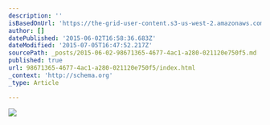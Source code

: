 ```yaml
---
description: ''
isBasedOnUrl: 'https://the-grid-user-content.s3-us-west-2.amazonaws.com/707521d0-3659-4c79-af34-7d82d2d63055.jpg'
author: []
datePublished: '2015-06-02T16:58:36.683Z'
dateModified: '2015-07-05T16:47:52.217Z'
sourcePath: _posts/2015-06-02-98671365-4677-4ac1-a280-021120e750f5.md
published: true
url: 98671365-4677-4ac1-a280-021120e750f5/index.html
_context: 'http://schema.org'
_type: Article

---
```

![](https://the-grid-user-content.s3-us-west-2.amazonaws.com/707521d0-3659-4c79-af34-7d82d2d63055.jpg)